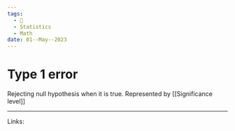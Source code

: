 ```yaml
---
tags:
  - 🌱
  - Statistics
  - Math
date: 01--May--2023
---
```


# Type 1 error

Rejecting null hypothesis when it is true. Represented by [[Significance level]]

---
Links: 